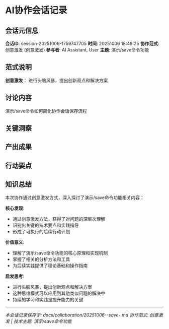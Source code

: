 # AI协作会话记录

## 会话元信息

**会话ID**: session-20251006-1759747705
**时间**: 20251006 18:48:25
**协作范式**: 创意激发 (创意激发)
**参与者**: AI Assistant, User
**主题**: 演示/save命令功能

## 范式说明

**创意激发**：
进行头脑风暴，提出创新观点和解决方案

## 讨论内容


演示/save命令如何简化协作会话保存流程


## 关键洞察




## 产出成果




## 行动要点




## 知识总结

本次协作通过创意激发方式，深入探讨了演示/save命令功能相关内容：

**核心发现**:
- 通过创意激发方法，获得了对问题的深层次理解
- 识别出关键的技术要点和实践指导
- 形成了可执行的后续行动计划

**价值意义**:
- 理解了演示/save命令功能的核心原理和实现机制
- 掌握了相关的分析方法和工具
- 为后续实践提供了理论基础和操作指南

**启发思考**:
- 进行头脑风暴，提出创新观点和解决方案
- 这种思维模式可以应用到其他类似问题的解决中
- 持续的学习和实践是提升能力的关键


---

*本会话记录保存于: docs/collaboration/20251006--save-.md*
*协作范式: 创意激发 | 技术主题: 演示/save命令功能*
